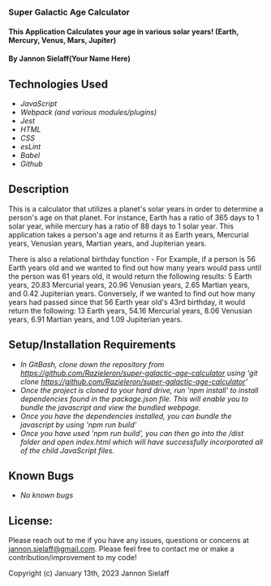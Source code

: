 ### Super Galactic Age Calculator

#### This Application Calculates your age in various solar years! (Earth, Mercury, Venus, Mars, Jupiter)

#### By Jannon Sielaff(Your Name Here)

## Technologies Used

* _JavaScript_
* _Webpack (and various modules/plugins)_
* _Jest_
* _HTML_
* _CSS_
* _esLint_
* _Babel_
* _Github_


## Description

This is a calculator that utilizes a planet's solar years in order to determine a person's age on that planet.  For instance, Earth has a ratio of 365 days to 1 solar year, while mercury has a ratio of 88 days to 1 solar year.  This application takes a person's age and returns it as Earth years, Mercurial years, Venusian years, Martian years, and Jupiterian years.

There is also a relational birthday function - For Example, if a person is 56 Earth years old and we wanted to find out how many years would pass until the person was 61 years old, it would return the following results: 5 Earth years, 20.83 Mercurial years, 20.96 Venusian years, 2.65 Martian years, and 0.42 Jupiterian years.  Conversely, if we wanted to find out how many years had passed since that 56 Earth year old's 43rd birthday, it would return the following: 13 Earth years, 54.16 Mercurial years, 8.06 Venusian years, 6.91 Martian years, and 1.09 Jupiterian years.

## Setup/Installation Requirements

* _In GitBash, clone down the repository from https://github.com/Razieleron/super-galactic-age-calculator using 'git clone https://github.com/Razieleron/super-galactic-age-calculator'_
* _Once the project is cloned to your hard drive, run 'npm install' to install dependencies found in the package.json file.  This will enable you to bundle the javascript and view the bundled webpage._
* _Once you have the dependencies installed, you can bundle the javascript by using 'npm run build'_
* _Once you have used 'npm run build', you can then go into the /dist folder and open index.html which will have successfully incorporated all of the child JavaScript files._


## Known Bugs

* _No known bugs_

## License:

Please reach out to me if you have any issues, questions or concerns at jannon.sielaff@gmail.com.  Please feel free to contact me or make a contribution/improvement to my code!

Copyright (c) January 13th, 2023 Jannon Sielaff